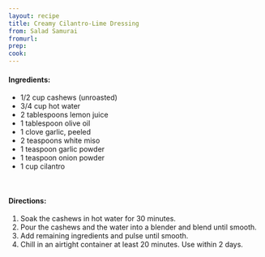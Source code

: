 ```yaml
---
layout: recipe
title: Creamy Cilantro-Lime Dressing
from: Salad Samurai
fromurl: 
prep: 
cook: 
---
```


#### Ingredients:
* 1/2 cup cashews (unroasted)
* 3/4 cup hot water
* 2 tablespoons lemon juice
* 1 tablespoon olive oil
* 1 clove garlic, peeled
* 2 teaspoons white miso
* 1 teaspoon garlic powder
* 1 teaspoon onion powder
* 1 cup cilantro

<br>

#### Directions:

1. Soak the cashews in hot water for 30 minutes. 
2. Pour the cashews and
the water into a blender and blend until smooth.
3. Add remaining ingredients and pulse until smooth. 
4. Chill in an airtight container at least 20 minutes. Use within 2
days.
